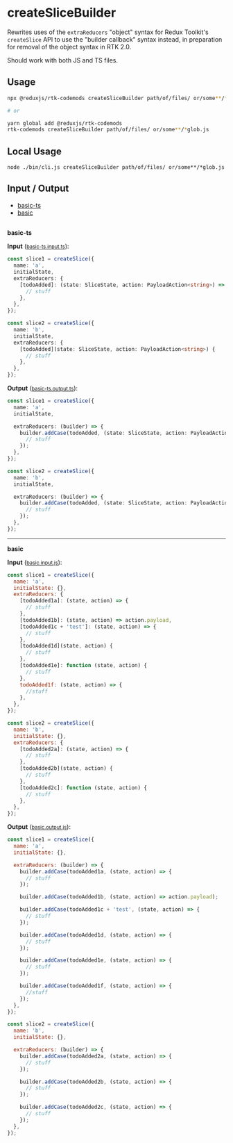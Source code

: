 # createSliceBuilder

Rewrites uses of the `extraReducers` "object" syntax for Redux Toolkit's `createSlice` API to use the "builder callback" syntax instead, in preparation for removal of the object syntax in RTK 2.0.

Should work with both JS and TS files.

## Usage

```bash
npx @reduxjs/rtk-codemods createSliceBuilder path/of/files/ or/some**/*glob.js

# or

yarn global add @reduxjs/rtk-codemods
rtk-codemods createSliceBuilder path/of/files/ or/some**/*glob.js
```

## Local Usage

```
node ./bin/cli.js createSliceBuilder path/of/files/ or/some**/*glob.js
```

## Input / Output

<!--FIXTURES_TOC_START-->

- [basic-ts](#basic-ts)
- [basic](#basic)
<!--FIXTURES_TOC_END-->

## <!--FIXTURES_CONTENT_START-->

<a id="basic-ts">**basic-ts**</a>

**Input** (<small>[basic-ts.input.ts](transforms\createSliceBuilder__testfixtures__\basic-ts.input.ts)</small>):

```ts
const slice1 = createSlice({
  name: 'a',
  initialState,
  extraReducers: {
    [todoAdded]: (state: SliceState, action: PayloadAction<string>) => {
      // stuff
    },
  },
});

const slice2 = createSlice({
  name: 'b',
  initialState,
  extraReducers: {
    [todoAdded](state: SliceState, action: PayloadAction<string>) {
      // stuff
    },
  },
});
```

**Output** (<small>[basic-ts.output.ts](transforms\createSliceBuilder__testfixtures__\basic-ts.output.ts)</small>):

```ts
const slice1 = createSlice({
  name: 'a',
  initialState,

  extraReducers: (builder) => {
    builder.addCase(todoAdded, (state: SliceState, action: PayloadAction<string>) => {
      // stuff
    });
  },
});

const slice2 = createSlice({
  name: 'b',
  initialState,

  extraReducers: (builder) => {
    builder.addCase(todoAdded, (state: SliceState, action: PayloadAction<string>) => {
      // stuff
    });
  },
});
```

---

<a id="basic">**basic**</a>

**Input** (<small>[basic.input.js](transforms\createSliceBuilder__testfixtures__\basic.input.js)</small>):

```js
const slice1 = createSlice({
  name: 'a',
  initialState: {},
  extraReducers: {
    [todoAdded1a]: (state, action) => {
      // stuff
    },
    [todoAdded1b]: (state, action) => action.payload,
    [todoAdded1c + 'test']: (state, action) => {
      // stuff
    },
    [todoAdded1d](state, action) {
      // stuff
    },
    [todoAdded1e]: function (state, action) {
      // stuff
    },
    todoAdded1f: (state, action) => {
      //stuff
    },
  },
});

const slice2 = createSlice({
  name: 'b',
  initialState: {},
  extraReducers: {
    [todoAdded2a]: (state, action) => {
      // stuff
    },
    [todoAdded2b](state, action) {
      // stuff
    },
    [todoAdded2c]: function (state, action) {
      // stuff
    },
  },
});
```

**Output** (<small>[basic.output.js](transforms\createSliceBuilder__testfixtures__\basic.output.js)</small>):

```js
const slice1 = createSlice({
  name: 'a',
  initialState: {},

  extraReducers: (builder) => {
    builder.addCase(todoAdded1a, (state, action) => {
      // stuff
    });

    builder.addCase(todoAdded1b, (state, action) => action.payload);

    builder.addCase(todoAdded1c + 'test', (state, action) => {
      // stuff
    });

    builder.addCase(todoAdded1d, (state, action) => {
      // stuff
    });

    builder.addCase(todoAdded1e, (state, action) => {
      // stuff
    });

    builder.addCase(todoAdded1f, (state, action) => {
      //stuff
    });
  },
});

const slice2 = createSlice({
  name: 'b',
  initialState: {},

  extraReducers: (builder) => {
    builder.addCase(todoAdded2a, (state, action) => {
      // stuff
    });

    builder.addCase(todoAdded2b, (state, action) => {
      // stuff
    });

    builder.addCase(todoAdded2c, (state, action) => {
      // stuff
    });
  },
});
```

<!--FIXTURES_CONTENT_END-->
